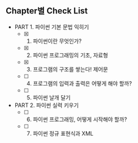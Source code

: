 
## Chapter별 Check List
- PART 1. 파이썬 기본 문법 익히기
   - [x] 1. 파이썬이란 무엇인가?
   - [x] 2. 파이썬 프로그래밍의 기초, 자료형
   - [x] 3. 프로그램의 구조를 쌓는다! 제어문
   - [ ] 4. 프로그램의 입력과 출력은 어떻게 해야 할까?
   - [ ] 5. 파이썬 날개 달기
- PART 2. 파이썬 실력 키우기
   - [ ] 6. 파이썬 프로그래밍, 어떻게 시작해야 할까?
   - [ ] 7. 파이썬 정규 표현식과 XML
